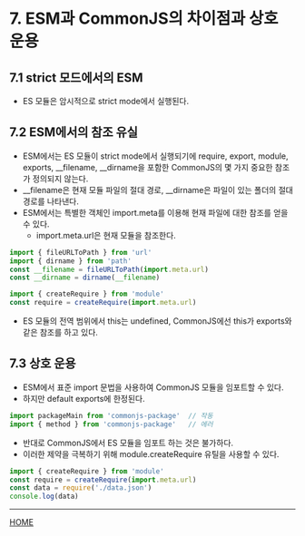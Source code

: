 # 7. ESM과 CommonJS의 차이점과 상호 운용

## 7.1 strict 모드에서의 ESM

- ES 모듈은 암시적으로 strict mode에서 실행된다.

## 7.2 ESM에서의 참조 유실

- ESM에서는 ES 모듈이 strict mode에서 실행되기에 require, export, module, exports, __filename, __dirname을 포함한 CommonJS의 몇 가지 중요한 참조가 정의되지 않는다.
- __filename은 현재 모듈 파일의 절대 경로, __dirname은 파일이 있는 폴더의 절대 경로를 나타낸다.
- ESM에서는 특별한 객체인 import.meta를 이용해 현재 파일에 대한 참조를 얻을 수 있다.
    - import.meta.url은 현재 모듈을 참조한다.

```js
import { fileURLToPath } from 'url'
import { dirname } from 'path'
const __filename = fileURLToPath(import.meta.url)
const __dirname = dirname(__filename)
```

```js
import { createRequire } from 'module'
const require = createRequire(import.meta.url)
```

- ES 모듈의 전역 범위에서 this는 undefined, CommonJS에선 this가 exports와 같은 참조를 하고 있다.

## 7.3 상호 운용

- ESM에서 표준 import 문법을 사용하여 CommonJS 모듈을 임포트할 수 있다.
- 하지만 default exports에 한정된다.

```js
import packageMain from 'commonjs-package'  // 작동
import { method } from 'commonjs-package'   // 에러
```

- 반대로 CommonJS에서 ES 모듈을 임포트 하는 것은 불가하다.
- 이러한 제약을 극복하기 위해 module.createRequire 유틸을 사용할 수 있다.

```js
import { createRequire } from 'module'
const require = createRequire(import.meta.url)
const data = require('./data.json')
console.log(data)
```

-----
[HOME](./index.md)
